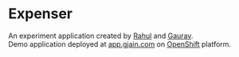 Expenser
========

An experiment application created by [Rahul](https://github.com/godserahul1986) and [Gaurav](https://github.com/gauravjn).  
Demo application deployed at [app.gjain.com](http://app.gjain.com) on [OpenShift](https://www.openshift.com/) platform.
